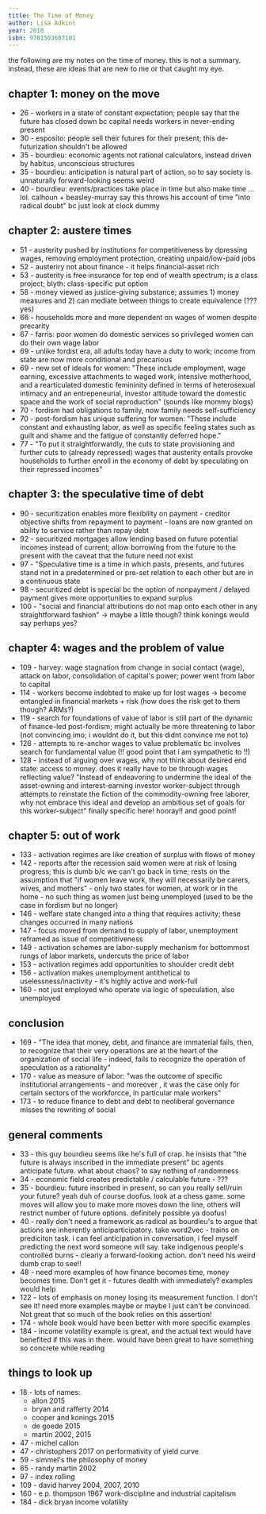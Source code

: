 ```yaml
---
title: The Time of Money
author: Lisa Adkins
year: 2018
isbn: 9781503607101
---
```


the following are my notes on the time of money. this is not a summary. instead,
these are ideas that are new to me or that caught my eye.

## chapter 1: money on the move
- 26 - workers in a state of constant expectation; people say that the future
    has closed down bc capital needs workers in never-ending present
- 30 - esposito: people sell their futures for their present; this
    de-futurization shouldn't be allowed
- 35 - bourdieu: economic agents not rational calculators, instead driven by
    habitus, unconscious structures
- 35 - bourdieu: anticipation is natural part of action, so to say society is
    unnaturally forward-looking seems weird
- 40 - bourdieu: events/practices take place in time but also make time ... lol.
    calhoun + beasley-murray say this throws his account of time "into radical
    doubt" bc just look at clock dummy

## chapter 2: austere times
- 51 - austerity pushed by institutions for competitiveness by dpressing wages,
    removing employment protection, creating unpaid/low-paid jobs
- 52 - austeriry not about finance - it helps financial-asset rich
- 53 - austerity is free insurance for top end of wealth spectrum; is a class
    project; blyth: class-specific put option
- 58 - money viewed as justice-giving substance; assumes 1) money measures and
    2) can mediate between things to create equivalence (??? yes)
- 66 - households more and more dependent on wages of women despite precarity
- 67 - farris: poor women do domestic services so privileged women can do their
    own wage labor
- 69 - unlike fordist era, all adults today have a duty to work; income from
    state are now more conditional and precarious
- 69 - new set of ideals for women: "These include employment, wage earning,
    excessive attachments to waged work, intensive motherhood, and a
    rearticulated domestic femininity defined in terms of heterosexual intimacy
    and an entrepeneurial, investor attitude toward the domestic space and the
    work of social reproduction" (sounds like mommy blogs)
- 70 - fordism had obligations to family, now family needs self-sufficiency
- 70 - post-fordism has unique suffering for women: "These include constant and
    exhausting labor, as well as specific feeling states such as guilt and shame
    and the fatigue of constantly deferred hope."
- 77 - "To put it straightforwardly, the cuts to state provisioning and further
    cuts to (already repressed) wages that austerity entails provoke households
    to further enroll in the economy of debt by speculating on their repressed
    incomes"

## chapter 3: the speculative time of debt
- 90 - securitization enables more flexibility on payment - creditor objective
    shifts from repayment to payment - loans are now granted on ability to
    service rather than repay debt
- 92 - securitized mortgages allow lending based on future potential incomes
    instead of current; allow borrowing from the future to the present with the
    caveat that the future need not exist
- 97 - "Speculative time is a time in which pasts, presents, and futures stand
    not in a predetermined or pre-set relation to each other but are in a
    continuous state
- 98 - securitized debt is special bc the option of nonpayment / delayed payment
    gives more opportunities to expand surplus
- 100 - "social and financial attributions do not map onto each other in any
    straightforward fashion" -> maybe a little though? think konings would say
    perhaps yes?

## chapter 4: wages and the problem of value
- 109 - harvey: wage stagnation from change in social contact (wage), attack on
    labor, consolidation of capital's power; power went from labor to capital
- 114 - workers become indebted to make up for lost wages -> become entangled
    in financial markets + risk (how does the risk get to them though? ARMs?)
- 119 - search for foundations of value of labor is still part of the dynamic of
    finance-led post-fordism; might actually be more threatening to labor (not
    convincing imo; i wouldnt do it, but this didnt convince me not to)
- 126 - attempts to re-anchor wages to value problematic bc involves search for
    fundamental value (!! good point that i am sympathetic to !!)
- 128 - instead of arguing over wages, why not think about desired end state:
    access to money. does it really have to be through wages reflecting value?
    "Instead of endeavoring to undermine the ideal of the asset-owning and
    interest-earning investor worker-subject through attempts to reinstate the
    fiction of the commodity-owning free laborer, why not embrace this ideal and
    develop an ambitious set of goals for this worker-subject" finally specific
    here! hooray!! and good point!

## chapter 5: out of work
- 133 - activation regimes are like creation of surplus with flows of money
- 142 - reports after the recession said women were at risk of losing progress;
    this is dumb b/c we can't go back in time; rests on the assumption that "if
    women leave work, they will necessarily be carers, wives, and mothers" -
    only two states for women, at work or in the home - no such thing as women
    just being unemployed (used to be the case in fordism but no longer)
- 146 - welfare state changed into a thing that requires activity; these changes
    occurred in many nations
- 147 - focus moved from demand to supply of labor, unemployment reframed as
    issue of competitiveness
- 149 - activation schemes are labor-supply mechanism for bottommost rungs of
    labor markets, undercuts the price of labor
- 153 - activation regimes add opportunities to shoulder credit debt
- 156 - activation makes unemployment antithetical to uselessness/inactivity -
    it's highly active and work-full
- 160 - not just employed who operate via logic of speculation, also unemployed

## conclusion
- 169 - "The idea that money, debt, and finance are immaterial fails, then, to
    recognize that their very operations are at the heart of the organization of
    social life - indeed, fails to recognize the operation of speculation as a
    rationality"
- 170 - value as measure of labor: "was the outcome of specific institutional
    arrangements - and moreover , it was the case only for certain sectors of
    the workforcce, in particular male workers"
- 173 - to reduce finance to debt and debt to neoliberal governance misses the
    rewriting of social

## general comments
- 33 - this guy bourdieu seems like he's full of crap. he insists that "the
    future is always inscribed in the immediate present" bc agents anticipate
    future. what about chaos? to say nothing of randomness
- 34 - economic field creates predictable / calculable future - ???
- 35 - bourdieu: future inscribed in present, so can you really sell/ruin your
    future? yeah duh of course doofus. look at a chess game. some moves will
    allow you to make more moves down the line, others will restrict number of
    future options. definitely possible ya doofus!
- 40 - really don't need a framework as radical as bourdieu's to argue that
    actions are inherently anticiparticipatory. take word2vec - trains on
    prediciton task. i can feel anticipation in conversation, i feel myself
    predicting the next word someone will say. take indigenous people's
    controlled burns - clearly a forward-looking action. don't need his weird
    dumb crap to see!!
- 48 - need more examples of how finance becomes time, money becomes time. Don't
    get it - futures dealth with immediately? examples would help
- 122 - lots of emphasis on money losing its measurement function. I don't see
    it! need more examples maybe or maybe I just can't be convinced. Not great
    that so much of the book relies on this assertion!
- 174 - whole book would have been better with more specific examples
- 184 - income volatility example is great, and the actual text would have
    benefited if this was in there. would have been great to have something so
    concrete while reading

## things to look up
- 18 - lots of names:
    - allon 2015
    - bryan and rafferty 2014
    - cooper and konings 2015
    - de goede 2015
    - martin 2002, 2015
- 47 - michel callon
- 47 - christophers 2017 on performativity of yield curve
- 59 - simmel's the philosophy of money
- 65 - randy martin 2002
- 97 - index rolling
- 109 - david harvey 2004, 2007, 2010
- 160 - e.p. thompson 1967 work-discipline and industrial capitalism
- 184 - dick bryan income volatility

